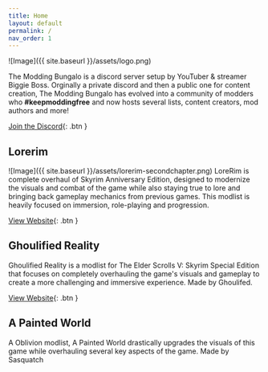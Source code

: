 ```yaml
---
title: Home
layout: default
permalink: /
nav_order: 1
---
```

![Image]({{ site.baseurl }}/assets/logo.png)

The Modding Bungalo is a discord server setup by YouTuber & streamer Biggie Boss.
Orginally a private discord and then a public one for content creation,
The Modding Bungalo has evolved into a community of modders who **#keepmoddingfree** and now hosts several lists,
content creators, mod authors and more!

[Join the Discord](https://discord.gg/bungalo){: .btn }

## Lorerim
![Image]({{ site.baseurl }}/assets/lorerim-secondchapter.png)
LoreRim is complete overhaul of Skyrim Anniversary Edition, designed to modernize the visuals and combat of the game while also staying true to lore and bringing back gameplay mechanics from previous games. This modlist is heavily focused on immersion, role-playing and progression.

[View Website](https://lorerim.netlify.app){: .btn }


## Ghoulified Reality
Ghoulified Reality is a modlist for The Elder Scrolls V: Skyrim Special Edition that focuses on completely overhauling the game's visuals and gameplay to create a more challenging and immersive experience. Made by Ghoulifed.

[View Website](https://ghoulified.netlify.app){: .btn }

## A Painted World
A Oblivion modlist, A Painted World drastically upgrades the visuals of this game while overhauling several key aspects of the game. Made by Sasquatch
